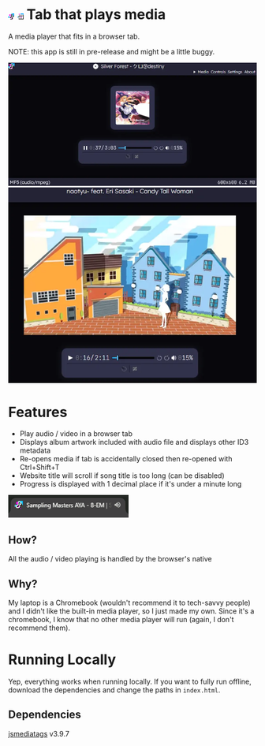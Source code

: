 # ![](img/audio.png) ![](img/video.png) Tab that plays media
A media player that fits in a browser tab.

NOTE: this app is still in pre-release and might be a little buggy.

![Screenshot of app](readme-images/full.webp)
![Example of video being played](readme-images/video.webp)


# Features
- Play audio / video in a browser tab
- Displays album artwork included with audio file and displays other ID3 metadata
- Re-opens media if tab is accidentally closed then re-opened with Ctrl+Shift+T
- Website title will scroll if song title is too long (can be disabled)
- Progress is displayed with 1 decimal place if it's under a minute long

![Example of song name scrolling](readme-images/scroll.gif)


## How?
All the audio / video playing is handled by the browser's native <audio> and <video> tags. All I had to do was design an UI and hook most of the events to the new player.


## Why?
My laptop is a Chromebook (wouldn't recommend it to tech-savvy people) and I didn't like the built-in media player, so I just made my own. Since it's a chromebook, I know that no other media player will run (again, I don't recommend them).


# Running Locally
Yep, everything works when running locally. If you want to fully run offline, download the dependencies and change the paths in `index.html`.

## Dependencies
[jsmediatags](https://github.com/aadsm/jsmediatags) v3.9.7